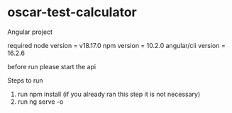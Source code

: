 # oscar-test-calculator

Angular project

required
node version = v18.17.0
npm version = 10.2.0
angular/cli version = 16.2.6

before run please start the api

Steps to run
1. run npm install (if you already ran this step it is not necessary)
2. run ng serve -o


